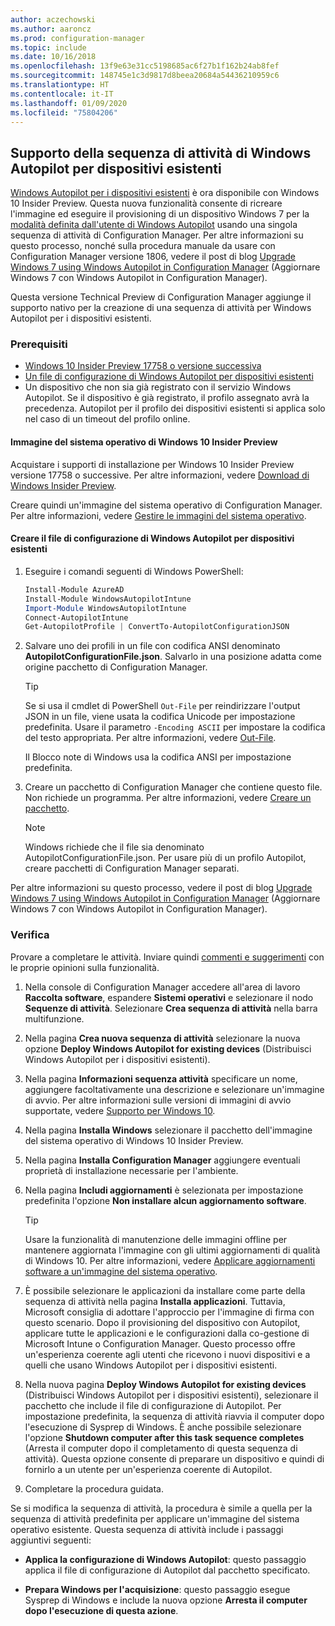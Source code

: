 ```yaml
---
author: aczechowski
ms.author: aaroncz
ms.prod: configuration-manager
ms.topic: include
ms.date: 10/16/2018
ms.openlocfilehash: 13f9e63e31cc5198685ac6f27b1f162b24ab8fef
ms.sourcegitcommit: 148745e1c3d9817d8beea20684a54436210959c6
ms.translationtype: HT
ms.contentlocale: it-IT
ms.lasthandoff: 01/09/2020
ms.locfileid: "75804206"
---
```

## <a name="bkmk_autopilot"></a> Supporto della sequenza di attività di Windows Autopilot per dispositivi esistenti
<!--1358333-->

[Windows Autopilot per i dispositivi esistenti](https://techcommunity.microsoft.com/t5/Windows-IT-Pro-Blog/New-Windows-Autopilot-capabilities-and-expanded-partner-support/ba-p/260430) è ora disponibile con Windows 10 Insider Preview. Questa nuova funzionalità consente di ricreare l'immagine ed eseguire il provisioning di un dispositivo Windows 7 per la [modalità definita dall'utente di Windows Autopilot](https://docs.microsoft.com/windows/deployment/windows-autopilot/user-driven) usando una singola sequenza di attività di Configuration Manager. Per altre informazioni su questo processo, nonché sulla procedura manuale da usare con Configuration Manager versione 1806, vedere il post di blog [Upgrade Windows 7 using Windows Autopilot in Configuration Manager](https://techcommunity.microsoft.com/t5/Windows-IT-Pro-Blog/Upgrade-Windows-7-using-Windows-Autopilot-in-Configuration/ba-p/267747) (Aggiornare Windows 7 con Windows Autopilot in Configuration Manager). 

Questa versione Technical Preview di Configuration Manager aggiunge il supporto nativo per la creazione di una sequenza di attività per Windows Autopilot per i dispositivi esistenti. 


### <a name="prerequisites"></a>Prerequisiti

- [Windows 10 Insider Preview 17758 o versione successiva](#bkmk_autopilot-image)  
- [Un file di configurazione di Windows Autopilot per dispositivi esistenti](#bkmk_autopilot-json)  
- Un dispositivo che non sia già registrato con il servizio Windows Autopilot. Se il dispositivo è già registrato, il profilo assegnato avrà la precedenza. Autopilot per il profilo dei dispositivi esistenti si applica solo nel caso di un timeout del profilo online.


#### <a name="bkmk_autopilot-image"></a> Immagine del sistema operativo di Windows 10 Insider Preview
Acquistare i supporti di installazione per Windows 10 Insider Preview versione 17758 o successive. Per altre informazioni, vedere [Download di Windows Insider Preview](https://www.microsoft.com/software-download/windowsinsiderpreviewadvanced).  

Creare quindi un'immagine del sistema operativo di Configuration Manager. Per altre informazioni, vedere [Gestire le immagini del sistema operativo](/sccm/osd/get-started/manage-operating-system-images).

#### <a name="bkmk_autopilot-json"></a> Creare il file di configurazione di Windows Autopilot per dispositivi esistenti
1. Eseguire i comandi seguenti di Windows PowerShell:  

    ``` PowerShell  
    Install-Module AzureAD
    Install-Module WindowsAutopilotIntune 
    Import-Module WindowsAutopilotIntune 
    Connect-AutopilotIntune 
    Get-AutopilotProfile | ConvertTo-AutopilotConfigurationJSON 
    ```  

2. Salvare uno dei profili in un file con codifica ANSI denominato **AutopilotConfigurationFile.json**. Salvarlo in una posizione adatta come origine pacchetto di Configuration Manager.  

    > [!Tip]  
    > Se si usa il cmdlet di PowerShell `Out-File` per reindirizzare l'output JSON in un file, viene usata la codifica Unicode per impostazione predefinita. Usare il parametro `-Encoding ASCII` per impostare la codifica del testo appropriata. Per altre informazioni, vedere [Out-File](/powershell/module/microsoft.powershell.utility/out-file#parameters).  
    > 
    > Il Blocco note di Windows usa la codifica ANSI per impostazione predefinita.  

3. Creare un pacchetto di Configuration Manager che contiene questo file. Non richiede un programma. Per altre informazioni, vedere [Creare un pacchetto](/sccm/apps/deploy-use/packages-and-programs#create-a-package-and-program).  

    > [!NOTE]  
    > Windows richiede che il file sia denominato AutopilotConfigurationFile.json. Per usare più di un profilo Autopilot, creare pacchetti di Configuration Manager separati.  

Per altre informazioni su questo processo, vedere il post di blog [Upgrade Windows 7 using Windows Autopilot in Configuration Manager](https://techcommunity.microsoft.com/t5/Windows-IT-Pro-Blog/Upgrade-Windows-7-using-Windows-Autopilot-in-Configuration/ba-p/267747) (Aggiornare Windows 7 con Windows Autopilot in Configuration Manager).


### <a name="try-it-out"></a>Verifica

Provare a completare le attività. Inviare quindi [commenti e suggerimenti](/sccm/core/understand/find-help#product-feedback) con le proprie opinioni sulla funzionalità.

1. Nella console di Configuration Manager accedere all'area di lavoro **Raccolta software**, espandere **Sistemi operativi** e selezionare il nodo **Sequenze di attività**. Selezionare **Crea sequenza di attività** nella barra multifunzione.  

2. Nella pagina **Crea nuova sequenza di attività** selezionare la nuova opzione **Deploy Windows Autopilot for existing devices** (Distribuisci Windows Autopilot per i dispositivi esistenti).  

3. Nella pagina **Informazioni sequenza attività** specificare un nome, aggiungere facoltativamente una descrizione e selezionare un'immagine di avvio. Per altre informazioni sulle versioni di immagini di avvio supportate, vedere [Supporto per Windows 10](/sccm/core/plan-design/configs/support-for-windows-10#windows-10-adk).  

4. Nella pagina **Installa Windows** selezionare il pacchetto dell'immagine del sistema operativo di Windows 10 Insider Preview.  

5. Nella pagina **Installa Configuration Manager** aggiungere eventuali proprietà di installazione necessarie per l'ambiente.  

6. Nella pagina **Includi aggiornamenti** è selezionata per impostazione predefinita l'opzione **Non installare alcun aggiornamento software**.  

    > [!Tip]  
    > Usare la funzionalità di manutenzione delle immagini offline per mantenere aggiornata l'immagine con gli ultimi aggiornamenti di qualità di Windows 10. Per altre informazioni, vedere [Applicare aggiornamenti software a un'immagine del sistema operativo](/sccm/osd/get-started/manage-operating-system-images#BKMK_OSImagesApplyUpdates).  

7. È possibile selezionare le applicazioni da installare come parte della sequenza di attività nella pagina **Installa applicazioni**. Tuttavia, Microsoft consiglia di adottare l'approccio per l'immagine di firma con questo scenario. Dopo il provisioning del dispositivo con Autopilot, applicare tutte le applicazioni e le configurazioni dalla co-gestione di Microsoft Intune o Configuration Manager. Questo processo offre un'esperienza coerente agli utenti che ricevono i nuovi dispositivi e a quelli che usano Windows Autopilot per i dispositivi esistenti.  

8. Nella nuova pagina **Deploy Windows Autopilot for existing devices** (Distribuisci Windows Autopilot per i dispositivi esistenti), selezionare il pacchetto che include il file di configurazione di Autopilot. Per impostazione predefinita, la sequenza di attività riavvia il computer dopo l'esecuzione di Sysprep di Windows. È anche possibile selezionare l'opzione **Shutdown computer after this task sequence completes** (Arresta il computer dopo il completamento di questa sequenza di attività). Questa opzione consente di preparare un dispositivo e quindi di fornirlo a un utente per un'esperienza coerente di Autopilot.  

9. Completare la procedura guidata.  

Se si modifica la sequenza di attività, la procedura è simile a quella per la sequenza di attività predefinita per applicare un'immagine del sistema operativo esistente. Questa sequenza di attività include i passaggi aggiuntivi seguenti:  

- **Applica la configurazione di Windows Autopilot**: questo passaggio applica il file di configurazione di Autopilot dal pacchetto specificato.  

- **Prepara Windows per l'acquisizione**: questo passaggio esegue Sysprep di Windows e include la nuova opzione **Arresta il computer dopo l'esecuzione di questa azione**.  


